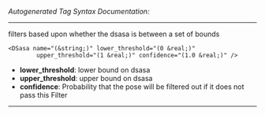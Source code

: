 _Autogenerated Tag Syntax Documentation:_

---
filters based upon whether the dsasa is between a set of bounds

```
<DSasa name="(&string;)" lower_threshold="(0 &real;)"
        upper_threshold="(1 &real;)" confidence="(1.0 &real;)" />
```

-   **lower_threshold**: lower bound on dsasa
-   **upper_threshold**: upper bound on dsasa
-   **confidence**: Probability that the pose will be filtered out if it does not pass this Filter

---
